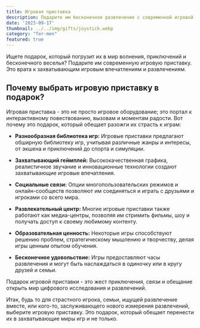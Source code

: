 ```yaml
---
title: Игровая приставка
description: Подарите им бесконечное развлечение с современной игровой приставкой.
date: '2023-09-17'
thumbnail: ../../img/gifts/joystick.webp
category: "for-men"
featured: true
---
```


Ищете подарок, который погрузит их в мир волнения, приключений и бесконечного веселья? Подарите им современную игровую приставку. Это врата к захватывающим игровым впечатлениям и развлечениям.

## Почему выбрать игровую приставку в подарок?

Игровая приставка - это не просто игровое оборудование; это портал к интерактивному повествованию, вызовам и моментам радости. Вот почему это подарок, который обещает разожги их страсть к играм:

- **Разнообразная библиотека игр:** Игровые приставки предлагают обширную библиотеку игр, учитывая различные жанры и интересы, от экшена и приключений до спорта и симуляции.

- **Захватывающий геймплей:** Высококачественная графика, реалистичное звучание и инновационные технологии создают захватывающие игровые впечатления.

- **Социальные связи:** Опции многопользовательских режимов и онлайн-сообществ позволяют им соединяться и играть с друзьями и игроками со всего мира.

- **Развлекательный центр:** Многие игровые приставки также работают как медиа-центры, позволяя им стримить фильмы, шоу и получать доступ к своему любимому контенту.

- **Образовательная ценность:** Некоторые игры способствуют решению проблем, стратегическому мышлению и творчеству, делая игры ценным опытом обучения.

- **Бесконечное удовольствие:** Игры предоставляют часы развлечения и могут быть наслаждаться в одиночку или в кругу друзей и семьи.

Подарок игровой приставки - это жест приключения, связи и обещание открыть мир цифрового исследования и развлечений.

Итак, будь то для страстного игрока, семьи, ищущей развлечение вместе, или кого-то, заслуживающего нового измерения развлечений, выберите игровую приставку. Это подарок, который обещает перенести их в захватывающие миры игр и не только.
